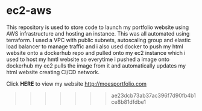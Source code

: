 # ec2-aws
This repository is used to store code to launch my portfolio website using AWS infrastructure and hosting an instance. This was all automated using terraform. 
I used a VPC with public subnets, autoscaling group and elastic load balancer to manage traffic and i also used docker to push my html website onto a dockerhub repo and pulled onto my ec2 instance which i used to host my hmtl website so everytime i pushed a image onto dockerhub my ec2 pulls the image from it and automatically updates my html website creating CI/CD network.


Click **HERE** to view my website
http://moesportfolio.com
>>>>>>> ae23dcb73ab37ac396f7d90fb4b1ce8b81dfdbe1
